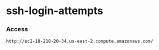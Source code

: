 # ssh-login-attempts


### Access  
```bash
http://ec2-18-218-20-34.us-east-2.compute.amazonaws.com/
```
